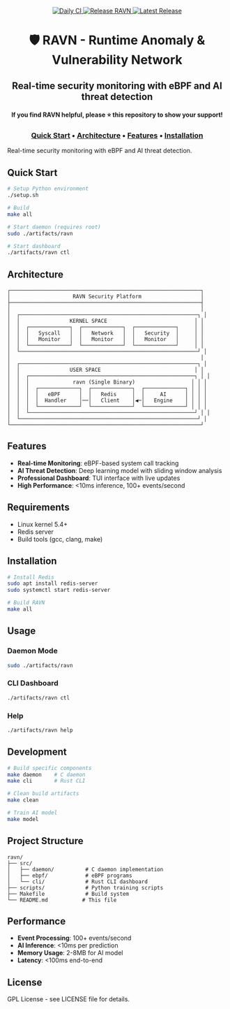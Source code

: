 
<p align="center">
    <a href="https://github.com/guy-davidi/ravn/actions/workflows/daily-ci.yml" target="_blank">
        <img src="https://github.com/guy-davidi/ravn/actions/workflows/daily-ci.yml/badge.svg" alt="Daily CI"/>
    </a>
    <a href="https://github.com/guy-davidi/ravn/actions/workflows/release.yml" target="_blank">
        <img src="https://github.com/guy-davidi/ravn/actions/workflows/release.yml/badge.svg" alt="Release RAVN"/>
    </a>
    <a href="https://github.com/guy-davidi/ravn/releases" target="_blank">
        <img src="https://img.shields.io/github/v/release/guy-davidi/ravn" alt="Latest Release"/>
    </a>
</p>

<div align="center">
    <h1>🛡️ RAVN - Runtime Anomaly & Vulnerability Network</h1>
    <h2>Real-time security monitoring with eBPF and AI threat detection</h2>
    <h4>If you find RAVN helpful, please ⭐ this repository to show your support!</h4>
    <h3>
        <a href="#quick-start">Quick Start</a>
        • <a href="#architecture">Architecture</a>
        • <a href="#features">Features</a>
        • <a href="#installation">Installation</a>
    </h3>
</div>

Real-time security monitoring with eBPF and AI threat detection.

## Quick Start

```bash
# Setup Python environment
./setup.sh

# Build
make all

# Start daemon (requires root)
sudo ./artifacts/ravn

# Start dashboard
./artifacts/ravn ctl
```

## Architecture

```
┌─────────────────────────────────────────────────────────────┐
│                    RAVN Security Platform                   │
├─────────────────────────────────────────────────────────────┤
│                                                             │
│  ┌─────────────────────────────────────────────────────────┐ │
│  │                KERNEL SPACE                            │ │
│  │  ┌─────────────┐  ┌─────────────┐  ┌─────────────┐     │ │
│  │  │   Syscall   │  │   Network   │  │   Security  │     │ │
│  │  │   Monitor   │  │   Monitor   │  │   Monitor   │     │ │
│  │  └─────────────┘  └─────────────┘  └─────────────┘     │ │
│  └─────────────────────────────────────────────────────────┘ │
│                                                             │
│  ┌─────────────────────────────────────────────────────────┐ │
│  │                USER SPACE                              │ │
│  │  ┌─────────────────────────────────────────────────────┐ │ │
│  │  │              ravn (Single Binary)                  │ │ │
│  │  │  ┌─────────────┐  ┌─────────────┐  ┌─────────────┐ │ │ │
│  │  │  │   eBPF      │  │   Redis     │  │     AI      │ │ │ │
│  │  │  │  Handler    │──│   Client    │◀─│   Engine    │ │ │ │
│  │  │  └─────────────┘  └─────────────┘  └─────────────┘ │ │ │
│  │  └─────────────────────────────────────────────────────┘ │ │
│  └─────────────────────────────────────────────────────────┘ │
└─────────────────────────────────────────────────────────────┘
```

## Features

- **Real-time Monitoring**: eBPF-based system call tracking
- **AI Threat Detection**: Deep learning model with sliding window analysis
- **Professional Dashboard**: TUI interface with live updates
- **High Performance**: <10ms inference, 100+ events/second

## Requirements

- Linux kernel 5.4+
- Redis server
- Build tools (gcc, clang, make)

## Installation

```bash
# Install Redis
sudo apt install redis-server
sudo systemctl start redis-server

# Build RAVN
make all
```

## Usage

### Daemon Mode
```bash
sudo ./artifacts/ravn
```

### CLI Dashboard
```bash
./artifacts/ravn ctl
```

### Help
```bash
./artifacts/ravn help
```

## Development

```bash
# Build specific components
make daemon    # C daemon
make cli       # Rust CLI

# Clean build artifacts
make clean

# Train AI model
make model
```

## Project Structure

```
ravn/
├── src/
│   ├── daemon/          # C daemon implementation
│   ├── ebpf/            # eBPF programs
│   └── cli/             # Rust CLI dashboard
├── scripts/             # Python training scripts
├── Makefile             # Build system
└── README.md           # This file
```

## Performance

- **Event Processing**: 100+ events/second
- **AI Inference**: <10ms per prediction
- **Memory Usage**: 2-8MB for AI model
- **Latency**: <100ms end-to-end

## License

GPL License - see LICENSE file for details.
